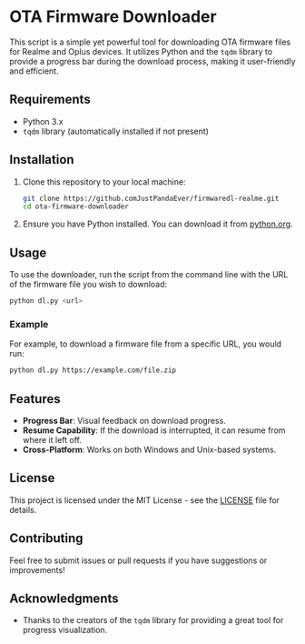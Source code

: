 # OTA Firmware Downloader

This script is a simple yet powerful tool for downloading OTA firmware files for Realme and Oplus devices. It utilizes Python and the `tqdm` library to provide a progress bar during the download process, making it user-friendly and efficient.

## Requirements

- Python 3.x
- `tqdm` library (automatically installed if not present)

## Installation

1. Clone this repository to your local machine:
   ```bash
   git clone https://github.comJustPandaEver/firmwaredl-realme.git
   cd ota-firmware-downloader
   ```

2. Ensure you have Python installed. You can download it from [python.org](https://www.python.org/downloads/).

## Usage

To use the downloader, run the script from the command line with the URL of the firmware file you wish to download:

```bash
python dl.py <url>
```

### Example

For example, to download a firmware file from a specific URL, you would run:

```bash
python dl.py https://example.com/file.zip
```

## Features

- **Progress Bar**: Visual feedback on download progress.
- **Resume Capability**: If the download is interrupted, it can resume from where it left off.
- **Cross-Platform**: Works on both Windows and Unix-based systems.

## License

This project is licensed under the MIT License - see the [LICENSE](LICENSE) file for details.

## Contributing

Feel free to submit issues or pull requests if you have suggestions or improvements!

## Acknowledgments

- Thanks to the creators of the `tqdm` library for providing a great tool for progress visualization.
